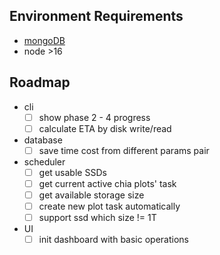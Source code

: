 ## Environment Requirements

- [mongoDB](https://docs.mongodb.com/manual/tutorial/install-mongodb-on-ubuntu/)
- node >16

## Roadmap

- cli
  - [ ] show phase 2 - 4 progress
  - [ ] calculate ETA by disk write/read
- database
  - [ ] save time cost from different params pair
- scheduler
  - [ ] get usable SSDs
  - [ ] get current active chia plots' task
  - [ ] get available storage size
  - [ ] create new plot task automatically
  - [ ] support ssd which size != 1T
- UI
  - [ ] init dashboard with basic operations
